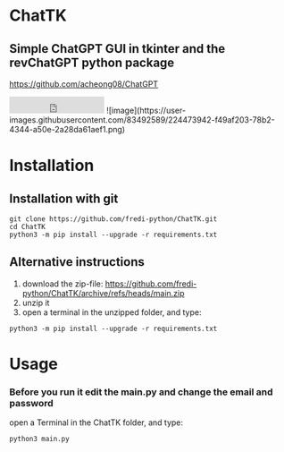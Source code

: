# ChatTK
## Simple ChatGPT GUI in tkinter and the revChatGPT python package
https://github.com/acheong08/ChatGPT  
<iframe src="https://ghbtns.com/github-btn.html?user=twbs&repo=ChatTK&type=star&count=true&size=large" frameborder="0" scrolling="0" width="170" height="30" title="GitHub"></iframe>  
![image](https://user-images.githubusercontent.com/83492589/224473942-f49af203-78b2-4344-a50e-2a28da61aef1.png)

# Installation
## Installation with git  
```
git clone https://github.com/fredi-python/ChatTK.git
cd ChatTK
python3 -m pip install --upgrade -r requirements.txt
```
## Alternative instructions
1. download the zip-file: https://github.com/fredi-python/ChatTK/archive/refs/heads/main.zip  
2. unzip it  
3. open a terminal in the unzipped folder, and type:
```
python3 -m pip install --upgrade -r requirements.txt
```

# Usage
### Before you run it edit the main.py and change the email and password
open a Terminal in the ChatTK folder, and type:
```
python3 main.py
```
